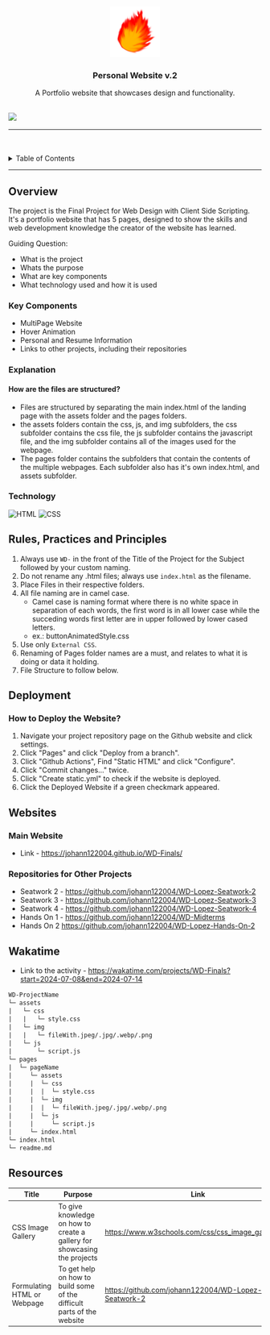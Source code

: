 <a name="readme-top">

<br/>

<br />
<div align="center">
  <a href="https://github.com/johann122004/">
  <!-- TODO: If you want to add logo or banner you can add it here -->
    <img src="./assets/img/logo.png" alt="Nyebe" width="100" height="100">
  </a>
<!-- TODO: Change Title to the name of the title of your Project -->
  <h3 align="center">Personal Website v.2</h3>
</div>
<!-- TODO: Make a short description -->
<div align="center">
  A Portfolio website that showcases design and functionality.
</div>

<br />

<!-- TODO: Change the zyx-0314 into your github username  -->
<!-- TODO: Change the WD-Template-Project into the same name of your folder -->
![](https://visit-counter.vercel.app/counter.png?page=johann122004/WD-Finals)

---

<br />
<br />

<!-- TODO: If you want to add more layers for your readme -->
<details>
  <summary>Table of Contents</summary>
  <ol>
    <li>
      <a href="#overview">Overview</a>
      <ol>
        <li>
          <a href="#key-components">Key Components</a>
        </li>
        <li>
          <a href="#technology">Technology</a>
        </li>
      </ol>
    </li>
    <li>
      <a href="#explanation">Explanation</a>
    </li>
    <li>
      <a href="#rule,-practices-and-principles">Rules, Practices and Principles</a>
    </li>
    <li>
      <a href="#deployment">Resources</a>
    </li>
    <li>
      <a href="#websites">Websites</a>
    </li>
    <li>
      <a href="#wakatime">Wakatime</a>
    </li>
    <li>
      <a href="#resources">Resources</a>
    </li>
  </ol>
</details>

---

## Overview

<!-- TODO: To be changed -->
<!-- The following are just sample -->
The project is the Final Project for Web Design with Client Side Scripting. It's a portfolio website that has 5 pages, designed to show the skills and web development knowledge the creator of the website has learned.

Guiding Question:
- What is the project
- Whats the purpose
- What are key components
- What technology used and how it is used

### Key Components
<!-- TODO: List of Key Components -->
- MultiPage Website
- Hover Animation
- Personal and Resume Information
- Links to other projects, including their repositories


### Explanation
#### How are the files are structured?
- Files are structured by separating the main index.html of the landing page with the assets folder and the pages folders.
- the assets folders contain the css, js, and img subfolders, the css subfolder contains the css file, the js subfolder contains the javascript file, and the img subfolder contains all of the images used for the webpage.
- The pages folder contains the subfolders that contain the contents of the multiple webpages. Each subfolder also has it's own index.html, and assets subfolder.

### Technology
<!-- TODO: List of Technology Used -->
![HTML](https://img.shields.io/badge/HTML-E34F26?style=for-the-badge&logo=html5&logoColor=white)
![CSS](https://img.shields.io/badge/CSS-1572B6?style=for-the-badge&logo=css3&logoColor=white)

## Rules, Practices and Principles
1. Always use `WD-` in the front of the Title of the Project for the Subject followed by your custom naming.
2. Do not rename any .html files; always use `index.html` as the filename.
3. Place Files in their respective folders.
4. All file naming are in camel case.
   - Camel case is naming format where there is no white space in separation of each words, the first word is in all lower case while the succeding words first letter are in upper followed by lower cased letters.
   - ex.: buttonAnimatedStyle.css
5. Use only `External CSS`.
6. Renaming of Pages folder names are a must, and relates to what it is doing or data it holding.
7. File Structure to follow below.

## Deployment
### How to Deploy the Website?
1. Navigate your project repository page on the Github website and click settings.
2. Click "Pages" and click "Deploy from a branch".
3. Click "Github Actions", Find "Static HTML" and click "Configure".
4. Click "Commit changes..." twice.
5. Click "Create static.yml" to check if the website is deployed.
6. Click the Deployed Website if a green checkmark appeared.

## Websites
### Main Website
 - Link - https://johann122004.github.io/WD-Finals/

### Repositories for Other Projects
- Seatwork 2 - https://github.com/johann122004/WD-Lopez-Seatwork-2
- Seatwork 3 - https://github.com/johann122004/WD-Lopez-Seatwork-3
- Seatwork 4 - https://github.com/johann122004/WD-Lopez-Seatwork-4
- Hands On 1 - https://github.com/johann122004/WD-Midterms
- Hands On 2 https://github.com/johann122004/WD-Lopez-Hands-On-2


## Wakatime
 - Link to the activity - https://wakatime.com/projects/WD-Finals?start=2024-07-08&end=2024-07-14
 

```
WD-ProjectName
└─ assets
|   └─ css
|   |   └─ style.css
|   └─ img
|   |   └─ fileWith.jpeg/.jpg/.webp/.png
|   └─ js
|       └─ script.js
└─ pages
|  └─ pageName
|     └─ assets
|     |  └─ css
|     |  |  └─ style.css
|     |  └─ img
|     |  |  └─ fileWith.jpeg/.jpg/.webp/.png
|     |  └─ js
|     |     └─ script.js
|     └─ index.html
└─ index.html
└─ readme.md
```

## Resources

<!-- TODO: Add References -->
| Title | Purpose | Link |
|-|-|-|
| CSS Image Gallery | To give knowledge on how to create a gallery for showcasing the projects | https://www.w3schools.com/css/css_image_gallery.asp |
|Formulating HTML or Webpage|To get help on how to build some of the difficult parts of the website|https://github.com/johann122004/WD-Lopez-Seatwork-2|
